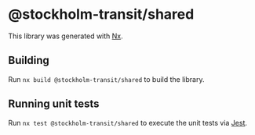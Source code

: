 # @stockholm-transit/shared

This library was generated with [Nx](https://nx.dev).

## Building

Run `nx build @stockholm-transit/shared` to build the library.

## Running unit tests

Run `nx test @stockholm-transit/shared` to execute the unit tests via [Jest](https://jestjs.io).
